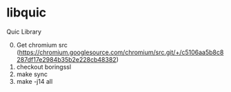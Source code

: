 # libquic

Quic Library

0. Get chromium src (https://chromium.googlesource.com/chromium/src.git/+/c5106aa5b8c8287df17e2984b35b2e228cb48382)
1. checkout boringssl
2. make sync
3. make -j14 all
